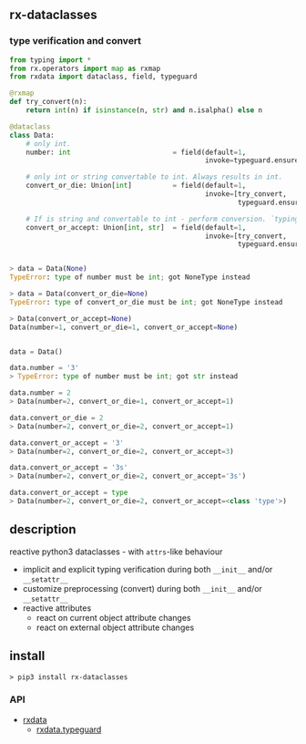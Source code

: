 ## rx-dataclasses

### type verification and convert

```python
from typing import *
from rx.operators import map as rxmap
from rxdata import dataclass, field, typeguard

@rxmap
def try_convert(n):
    return int(n) if isinstance(n, str) and n.isalpha() else n

@dataclass
class Data:
    # only int.
    number: int                         = field(default=1,
                                                invoke=typeguard.ensure)

    # only int or string convertable to int. Always results in int.
    convert_or_die: Union[int]          = field(default=1,
                                                invoke=[try_convert,
                                                        typeguard.ensure])

    # If is string and convertable to int - perform conversion. `typing.Any` type defined explicitly during `invoke` (just for example).
    convert_or_accept: Union[int, str]  = field(default=1,
                                                invoke=[try_convert,
                                                        typeguard.ensure(Any)])


> data = Data(None)
TypeError: type of number must be int; got NoneType instead

> data = Data(convert_or_die=None)
TypeError: type of convert_or_die must be int; got NoneType instead

> Data(convert_or_accept=None)
Data(number=1, convert_or_die=1, convert_or_accept=None)


data = Data()

data.number = '3'
> TypeError: type of number must be int; got str instead

data.number = 2
> Data(number=2, convert_or_die=1, convert_or_accept=1)

data.convert_or_die = 2
> Data(number=2, convert_or_die=2, convert_or_accept=1)

data.convert_or_accept = '3'
> Data(number=2, convert_or_die=2, convert_or_accept=3)

data.convert_or_accept = '3s'
> Data(number=2, convert_or_die=2, convert_or_accept='3s')

data.convert_or_accept = type
> Data(number=2, convert_or_die=2, convert_or_accept=<class 'type'>)
```


## description

reactive python3 dataclasses - with `attrs`-like behaviour

* implicit and explicit typing verification during both `__init__` and/or `__setattr__`
* customize preprocessing (convert) during both `__init__` and/or `__setattr__`
* reactive attributes
    * react on current object attribute changes
    * react on external object attribute changes


## install

```
> pip3 install rx-dataclasses
```


### API

* [rxdata](rxdata/index.md) 
    * [rxdata.typeguard](rxdata/typeguard.md) 
